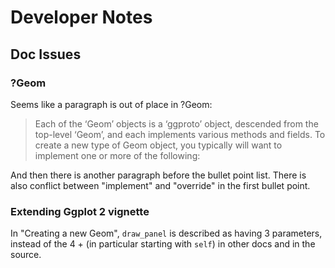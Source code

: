 # Developer Notes

## Doc Issues

### ?Geom

Seems like a paragraph is out of place in ?Geom:

> Each of the ‘Geom’ objects is a ‘ggproto’ object, descended from the
> top-level ‘Geom’, and each implements various methods and fields. To create a
> new type of Geom object, you typically will want to implement one or more of
> the following:

And then there is another paragraph before the bullet point list.  There is
also conflict between "implement" and "override" in the first bullet point.

### Extending Ggplot 2 vignette

In "Creating a new Geom", `draw_panel` is described as having 3 parameters,
instead of the 4 + (in particular starting with `self`) in other docs and in the
source.


